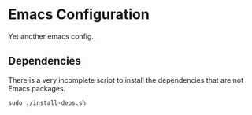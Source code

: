 # Emacs Configuration

Yet another emacs config.

## Dependencies

There is a very incomplete script to install the dependencies that are not
Emacs packages.

```
sudo ./install-deps.sh
```

